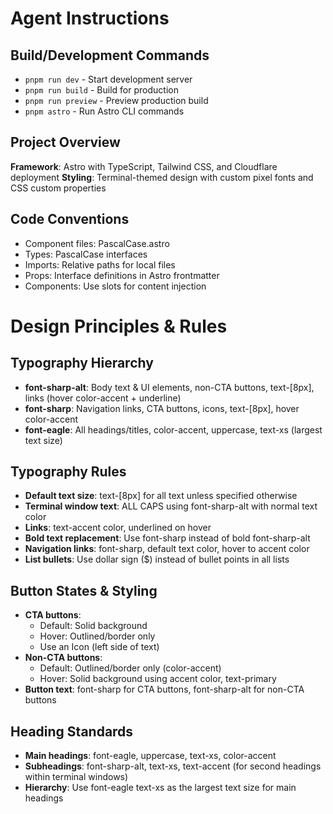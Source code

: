# Agent Instructions

## Build/Development Commands
- `pnpm run dev` - Start development server
- `pnpm run build` - Build for production  
- `pnpm run preview` - Preview production build
- `pnpm astro` - Run Astro CLI commands

## Project Overview
**Framework**: Astro with TypeScript, Tailwind CSS, and Cloudflare deployment
**Styling**: Terminal-themed design with custom pixel fonts and CSS custom properties

## Code Conventions
- Component files: PascalCase.astro
- Types: PascalCase interfaces
- Imports: Relative paths for local files
- Props: Interface definitions in Astro frontmatter
- Components: Use slots for content injection

# Design Principles & Rules

## Typography Hierarchy
- **font-sharp-alt**: Body text & UI elements, non-CTA buttons, text-[8px], links (hover color-accent + underline)
- **font-sharp**: Navigation links, CTA buttons, icons, text-[8px], hover color-accent
- **font-eagle**: All headings/titles, color-accent, uppercase, text-xs (largest text size)

## Typography Rules
- **Default text size**: text-[8px] for all text unless specified otherwise
- **Terminal window text**: ALL CAPS using font-sharp-alt with normal text color
- **Links**: text-accent color, underlined on hover
- **Bold text replacement**: Use font-sharp instead of bold font-sharp-alt
- **Navigation links**: font-sharp, default text color, hover to accent color
- **List bullets**: Use dollar sign ($) instead of bullet points in all lists

## Button States & Styling
- **CTA buttons**: 
  - Default: Solid background
  - Hover: Outlined/border only
  - Use an Icon (left side of text)
- **Non-CTA buttons**: 
  - Default: Outlined/border only (color-accent)
  - Hover: Solid background using accent color, text-primary
- **Button text**: font-sharp for CTA buttons, font-sharp-alt for non-CTA buttons

## Heading Standards
- **Main headings**: font-eagle, uppercase, text-xs, color-accent
- **Subheadings**: font-sharp-alt, text-xs, text-accent (for second headings within terminal windows)
- **Hierarchy**: Use font-eagle text-xs as the largest text size for main headings
